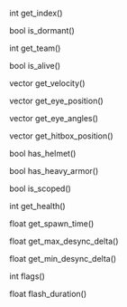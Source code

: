int get_index()

bool is_dormant()

int get_team()

bool is_alive()

vector get_velocity()

vector get_eye_position()

vector get_eye_angles()

vector get_hitbox_position()

bool has_helmet()

bool has_heavy_armor()

bool is_scoped()

int get_health()

float get_spawn_time()

float get_max_desync_delta()

float get_min_desync_delta()

int flags()

float flash_duration()
